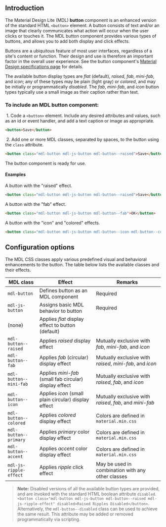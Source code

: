 ## Introduction

The Material Design Lite (MDL) **button** component is an enhanced version of the standard HTML `<button>` element. A button consists of text and/or an image that clearly communicates what action will occur when the user clicks or touches it. The MDL button component provides various types of buttons, and allows you to add both display and click effects.

Buttons are a ubiquitous feature of most user interfaces, regardless of a site's content or function. Their design and use is therefore an important factor in the overall user experience. See the button component's [Material Design specifications page](http://www.google.com/design/spec/components/buttons.html) for details.

The available button display types are *flat* (default), *raised*, *fab*, *mini-fab*, and *icon*; any of these types may be plain (light gray) or *colored*, and may be initially or programmatically *disabled*. The *fab*, *mini-fab*, and *icon* button types typically use a small image as their caption rather than text.

### To include an MDL **button** component:

&nbsp;1. Code a `<button>` element. Include any desired attributes and values, such as an id or event handler, and add a text caption or image as appropriate.
```html
<button>Save</button>
```
&nbsp;2. Add one or more MDL classes, separated by spaces, to the button using the `class` attribute.
```html
<button class="mdl-button mdl-js-button mdl-button--raised">Save</button>
```

The button component is ready for use.

#### Examples

A button with the "raised" effect.
```html
<button class="mdl-button mdl-js-button mdl-button--raised">Save</button>
```

A button with the "fab" effect.
```html
<button class="mdl-button mdl-js-button mdl-button--fab">OK</button>
```

A button with the "icon" and "colored" effects.
```html
<button class="mdl-button mdl-js-button mdl-button--icon mdl-button--colored">?</button>
```


## Configuration options

The MDL CSS classes apply various predefined visual and behavioral enhancements to the button. The table below lists the available classes and their effects.

| MDL class | Effect | Remarks |
|-----------|--------|---------|
| `mdl-button` | Defines button as an MDL component | Required |
| `mdl-js-button` | Assigns basic MDL behavior to button | Required |
| (none) | Applies *flat* display effect to button (default) |  |
| `mdl-button--raised` | Applies *raised* display effect | Mutually exclusive with *fab*, *mini-fab*, and *icon* |
| `mdl-button--fab` | Applies *fab* (circular) display effect | Mutually exclusive with *raised*, *mini-fab*, and *icon* |
| `mdl-button--mini-fab` | Applies *mini-fab* (small fab circular) display effect | Mutually exclusive with *raised*, *fab*, and *icon* |
| `mdl-button--icon` | Applies *icon* (small plain circular) display effect | Mutually exclusive with *raised*, *fab*, and *mini-fab*  |
| `mdl-button--colored` | Applies *colored* display effect | Colors are defined in `material.min.css` |
| `mdl-button--primary` | Applies *primary* color display effect | Colors are defined in `material.min.css` |
| `mdl-button--accent` | Applies *accent* color display effect | Colors are defined in `material.min.css` |
| `mdl-js-ripple-effect` | Applies *ripple* click effect | May be used in combination with any other classes |

>**Note:** Disabled versions of all the available button types are provided, and are invoked with the standard HTML boolean attribute `disabled`. `<button class="mdl-button mdl-js-button mdl-button--raised mdl-js-ripple-effect" disabled>Raised Ripples Disabled</button>`. Alternatively, the `mdl-button--disabled` class can be used to achieve the same result.
>This attribute may be added or removed programmatically via scripting.
